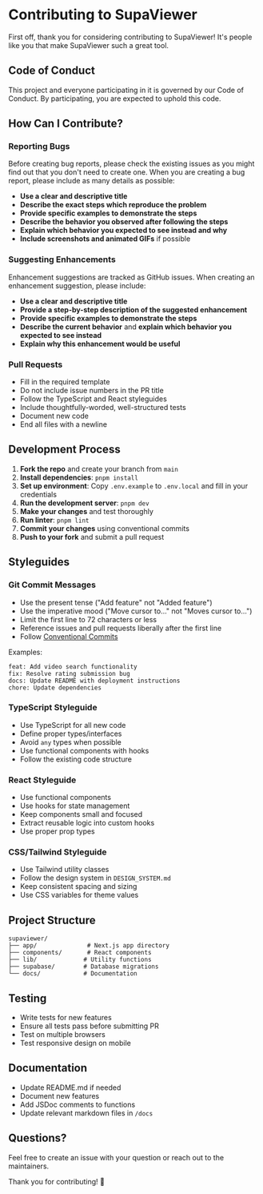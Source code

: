 # Contributing to SupaViewer

First off, thank you for considering contributing to SupaViewer! It's people like you that make SupaViewer such a great tool.

## Code of Conduct

This project and everyone participating in it is governed by our Code of Conduct. By participating, you are expected to uphold this code.

## How Can I Contribute?

### Reporting Bugs

Before creating bug reports, please check the existing issues as you might find out that you don't need to create one. When you are creating a bug report, please include as many details as possible:

* **Use a clear and descriptive title**
* **Describe the exact steps which reproduce the problem**
* **Provide specific examples to demonstrate the steps**
* **Describe the behavior you observed after following the steps**
* **Explain which behavior you expected to see instead and why**
* **Include screenshots and animated GIFs** if possible

### Suggesting Enhancements

Enhancement suggestions are tracked as GitHub issues. When creating an enhancement suggestion, please include:

* **Use a clear and descriptive title**
* **Provide a step-by-step description of the suggested enhancement**
* **Provide specific examples to demonstrate the steps**
* **Describe the current behavior** and **explain which behavior you expected to see instead**
* **Explain why this enhancement would be useful**

### Pull Requests

* Fill in the required template
* Do not include issue numbers in the PR title
* Follow the TypeScript and React styleguides
* Include thoughtfully-worded, well-structured tests
* Document new code
* End all files with a newline

## Development Process

1. **Fork the repo** and create your branch from `main`
2. **Install dependencies**: `pnpm install`
3. **Set up environment**: Copy `.env.example` to `.env.local` and fill in your credentials
4. **Run the development server**: `pnpm dev`
5. **Make your changes** and test thoroughly
6. **Run linter**: `pnpm lint`
7. **Commit your changes** using conventional commits
8. **Push to your fork** and submit a pull request

## Styleguides

### Git Commit Messages

* Use the present tense ("Add feature" not "Added feature")
* Use the imperative mood ("Move cursor to..." not "Moves cursor to...")
* Limit the first line to 72 characters or less
* Reference issues and pull requests liberally after the first line
* Follow [Conventional Commits](https://www.conventionalcommits.org/)

Examples:
```
feat: Add video search functionality
fix: Resolve rating submission bug
docs: Update README with deployment instructions
chore: Update dependencies
```

### TypeScript Styleguide

* Use TypeScript for all new code
* Define proper types/interfaces
* Avoid `any` types when possible
* Use functional components with hooks
* Follow the existing code structure

### React Styleguide

* Use functional components
* Use hooks for state management
* Keep components small and focused
* Extract reusable logic into custom hooks
* Use proper prop types

### CSS/Tailwind Styleguide

* Use Tailwind utility classes
* Follow the design system in `DESIGN_SYSTEM.md`
* Keep consistent spacing and sizing
* Use CSS variables for theme values

## Project Structure

```
supaviewer/
├── app/              # Next.js app directory
├── components/       # React components
├── lib/             # Utility functions
├── supabase/        # Database migrations
└── docs/            # Documentation
```

## Testing

* Write tests for new features
* Ensure all tests pass before submitting PR
* Test on multiple browsers
* Test responsive design on mobile

## Documentation

* Update README.md if needed
* Document new features
* Add JSDoc comments to functions
* Update relevant markdown files in `/docs`

## Questions?

Feel free to create an issue with your question or reach out to the maintainers.

Thank you for contributing! 🎉
